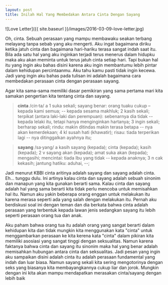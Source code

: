 ```yaml
---
layout: post
title: Inilah Hal Yang Membedakan Antara Cinta Dengan Sayang
---
```

![Love Letter]({{ site.baseurl }}/images/2016-03-09-love-letter.jpg)

Oh, cinta. Sebuah perasaan yang mampu membawaku seakan terbang melayang tanpa
sebab yang aku mengerti. Aku ingat bagaimana diriku ketika jatuh cinta dan
bagaimana hari-hariku terasa sangat indah saat itu. Bila ada satu hal yang aku
inginkan terjadi terus menerus dalam hidupku maka aku akan meminta untuk terus
jatuh cinta setiap hari. Tapi bukan hal itu yang ingin aku bahas disini karena
aku ingin membantumu lebih pintar dalam kehidupan percintaanmu. Aku tahu kamu
pasti tidak ingin kecewa. Jadi yang ingin aku bahas pada tulisan ini adalah
bagaimana cara membedakan perasaan cinta dengan perasaan sayang.
<!--more-->

Agar kita sama-sama memiliki dasar pemikiran yang sama pertama mari kita samakan
pengertian kita tentang cinta dan sayang.

> **cinta** /cin·ta/ a 1 suka sekali; sayang benar: orang tuaku cukup – kepada kami
semua; -- kepada sesama makhluk; 2 kasih sekali; terpikat (antara laki-laki
dan perempuan): sebenarnya dia tidak -- kepada lelaki itu, tetapi hanya
menginginkan hartanya; 3 ingin sekali; berharap sekali; rindu: makin
ditindas makin terasa betapa -- nya akan kemerdekaan; 4 kl susah hati
(khawatir); risau: tiada terperikan lagi -- nya ditinggalkan ayahnya itu;

> **sayang** /sa·yang/ a kasih sayang (kepada); cinta (kepada); kasih (kepada); 2
v sayang akan (kepada); amat suka akan (kepada); mengasihi; mencintai: tiada
Ibu yang tidak -- kepada anaknya; 3 n cak kekasih; jantung hatiku: aduhai,
--;

Jadi menurut KBBI cinta aritinya adalah sayang dan sayang adalah cinta. Eh...
tunggu dulu. Ini artinya kalau cinta dan sayang adalah sebuah sinonim dan
manapun yang kita gunakan berarti sama. Kalau cinta dan sayang adalah hal yang
sama berarti kita tidak perlu mencoba untuk memisahkan hal itu. Namun aku yakin
beberapa orang enggan untuk melakukan itu karena merasa seperti ada yang salah
dengan melakukan itu. Pernah aku berdiskusi soal ini dengan teman dan dia
berkata bahwa cinta adalah perasaan yang terbentuk kepada lawan jenis sedangkan
sayang itu lebih seperti perasaan orang tua dan anak.

Aku paham bahwa orang tua itu adalah orang yang sangat berarti dalam kehidupan
kita dan tidak mungkin kita menggunakan kata "cinta" untuk menggambarkan
perasaan ke kita kerena kata "cinta" dalam pikiran kita memiliki asosiasi yang
sangat tinggi dengan seksualitas. Namun karena faktanya bahwa cinta dan sayang
itu sinonim maka hal yang benar adalah memisahkan hubungan antara cinta dan
seksualitas. Jadi pesan yang ingin aku sampaikan disini adalah cinta itu adalah
perasaan fundamental yang indah dan luar biasa. Namun sayang sekali kita sering
mengotorinya dengan seks yang biasanya kita membayangkannya cukup liar dan
jorok. Mungkin dengan ini kita akan mampu mendapatkan merasakan cinta/sayang
dengan lebih baik
